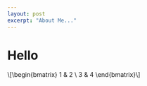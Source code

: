```yaml
---
layout: post
excerpt: "About Me..."
---
```


# Hello

\\[\begin{bmatrix} 
1 & 2 \ 3 & 4
\end{bmatrix}\\]